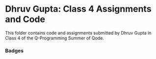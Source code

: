 # Dhruv Gupta: Class 4 Assignments and Code
This folder contains code and assignments submitted by Dhruv Gupta in Class 4 of the Q-Programming Summer of Qode.
### Badges